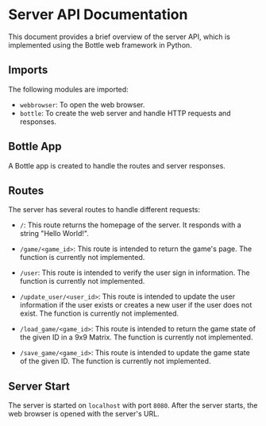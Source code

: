 # Server API Documentation

This document provides a brief overview of the server API, which is implemented using the Bottle web framework in Python.

## Imports

The following modules are imported:

- `webbrowser`: To open the web browser.
- `bottle`: To create the web server and handle HTTP requests and responses.

## Bottle App

A Bottle app is created to handle the routes and server responses.

## Routes

The server has several routes to handle different requests:

- `/`: This route returns the homepage of the server. It responds with a string "Hello World!".

- `/game/<game_id>`: This route is intended to return the game's page. The function is currently not implemented.

- `/user`: This route is intended to verify the user sign in information. The function is currently not implemented.

- `/update_user/<user_id>`: This route is intended to update the user information if the user exists or creates a new user if the user does not exist. The function is currently not implemented.

- `/load_game/<game_id>`: This route is intended to return the game state of the given ID in a 9x9 Matrix. The function is currently not implemented.

- `/save_game/<game_id>`: This route is intended to update the game state of the given ID. The function is currently not implemented.

## Server Start

The server is started on `localhost` with port `8080`. After the server starts, the web browser is opened with the server's URL.